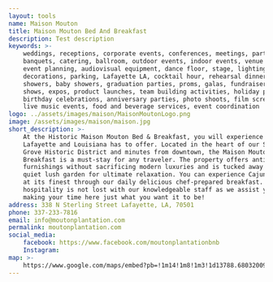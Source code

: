 ```yaml
---
layout: tools
name: Maison Mouton
title: Maison Mouton Bed And Breakfast
description: Test description
keywords: >-
    weddings, receptions, corporate events, conferences, meetings, parties,
    banquets, catering, ballroom, outdoor events, indoor events, venue rental,
    event planning, audiovisual equipment, dance floor, stage, lighting,
    decorations, parking, Lafayette LA, cocktail hour, rehearsal dinners, bridal
    showers, baby showers, graduation parties, proms, galas, fundraisers, trade
    shows, expos, product launches, team building activities, holiday parties,
    birthday celebrations, anniversary parties, photo shoots, film screenings,
    live music events, food and beverage services, event coordination
logo: ../assets/images/maison/MaisonMoutonLogo.png
image: /assets/images/maison/maison.jpg
short_description: >-
    At the Historic Maison Mouton Bed & Breakfast, you will experience all that
    Lafayette and Louisiana has to offer. Located in the heart of our Sterling
    Grove Historic District and minutes from downtown, the Maison Mouton Bed &
    Breakfast is a must-stay for any traveler. The property offers antique
    furnishings without sacrificing modern luxuries and is tucked away in a
    quiet lush garden for ultimate relaxation. You can experience Cajun culture
    at its finest through our daily delicious chef-prepared breakfast. Southern
    hospitality is not lost with our knowledgeable staff as we assist you in
    making your time here just what you want it to be!
address: 338 N Sterling Street Lafayette, LA, 70501
phone: 337-233-7816
email: info@moutonplantation.com
permalink: moutonplantation.com
social_media:
    facebook: https://www.facebook.com/moutonplantationbnb
    Instagram:
map: >-
    https://www.google.com/maps/embed?pb=!1m14!1m8!1m3!1d13788.680320096244!2d-92.009858!3d30.232226!3m2!1i1024!2i768!4f13.1!3m3!1m2!1s0x86249c9f1b648705%3A0x6fc3564f96c6803d!2sMaison%20Mouton%20Bed%20%26%20Breakfast!5e0!3m2!1sen!2sus!4v1679423400992!5m2!1sen!2sus
---
```

